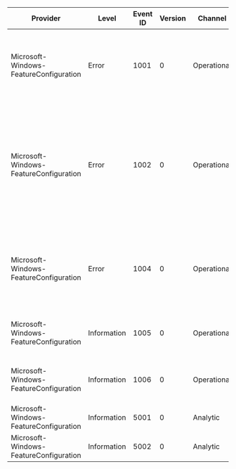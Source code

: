 Provider                                |  Level        |  Event ID  |  Version  |  Channel      |  Task                         |  Opcode                               |  Keyword  |  Message
----------------------------------------|---------------|------------|-----------|---------------|-------------------------------|---------------------------------------|-----------|--------------------------------------------------------------------------------------------------------------------------------------------------------------------------------------------------------
Microsoft-Windows-FeatureConfiguration  |  Error        |  1001      |  0        |  Operational  |  FeatureConfiguration Events  |                                       |           |  Failed to synchronize with the Group Policy service. Aborting feature configuration processing.Error: {ErrorCode}
Microsoft-Windows-FeatureConfiguration  |  Error        |  1002      |  0        |  Operational  |  FeatureConfiguration Events  |                                       |           |  Ignoring unsupported feature state policy override registry value. Expected REG_DWORD values with integer names.Key Name: {RegKeyName}Value Name: {ValueName}Value Type: {ValueType}Error: {ErrorCode}
Microsoft-Windows-FeatureConfiguration  |  Error        |  1004      |  0        |  Operational  |  FeatureConfiguration Events  |                                       |           |  Failed to backup applied feature overrides.Feature configurations may not be reset to their default state if the policy is removed.Error: {ErrorCode}
Microsoft-Windows-FeatureConfiguration  |  Information  |  1005      |  0        |  Operational  |  FeatureConfiguration Events  |  OpCode for setting feature state     |           |  Setting feature state by enterprise policies. Feature id:{FeatureId} State:{FeatureState}
Microsoft-Windows-FeatureConfiguration  |  Information  |  1006      |  0        |  Operational  |  FeatureConfiguration Events  |  OpCode for re-setting feature state  |           |  Resetting feature {FeatureId} to its default state.
Microsoft-Windows-FeatureConfiguration  |  Information  |  5001      |  0        |  Analytic     |  FeatureConfiguration Events  |  Start                                |           |
Microsoft-Windows-FeatureConfiguration  |  Information  |  5002      |  0        |  Analytic     |  FeatureConfiguration Events  |  Stop                                 |           |